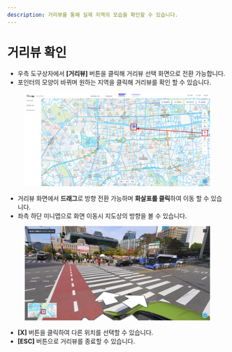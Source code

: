 ```yaml
---
description: 거리뷰를 통해 실제 지역의 모습을 확인할 수 있습니다.
---
```


# 거리뷰 확인

* 우측 도구상자에서 **\[거리뷰]** 버튼을 클릭해 거리뷰 선택 화면으로 전환 가능합니다.
* 포인터의 모양이 바뀌며 원하는 지역을 클릭해 거리뷰를 확인 할 수 있습니다.

<figure><img src="../.gitbook/assets/road_view.png" alt=""><figcaption></figcaption></figure>

* 거리뷰 화면에서 **드래그**로 방향 전환 가능하며 **화살표를 클릭**하여 이동 할 수 있습니다.
* 좌측 하단 미니맵으로 화면 이동시 지도상의 방향을 볼 수 있습니다.

<figure><img src="../.gitbook/assets/road_view2.png" alt=""><figcaption></figcaption></figure>

* **\[X]** 버튼을 클릭하여 다른 위치를 선택할 수 있습니다.
* **\[ESC]** 버튼으로 거리뷰를 종료할 수 있습니다.
